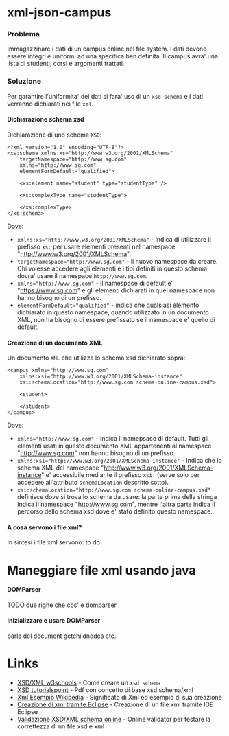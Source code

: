 # xml-json-campus

### Problema
Immagazzinare i dati di un campus online nel file system. I dati devono essere integri e uniformi ad una specifica ben definita. Il campus avra' una lista di studenti, corsi e argomenti trattati. 

### Soluzione
Per garantire l'uniformita' dei dati si fara' uso di un `xsd schema` e i dati verranno dichiarati nei file `xml`. 

#### Dichiarazione schema xsd
Dichiarazione di uno schema `XSD`:

```
<?xml version="1.0" encoding="UTF-8"?>
<xs:schema xmlns:xs="http://www.w3.org/2001/XMLSchema"
	targetNamespace="http://www.sg.com" 
	xmlns="http://www.sg.com"
	elementFormDefault="qualified">
	
	<xs:element name="student" type="studentType" />
	
	<xs:complexType name="studentType">
		...
	</xs:complexType>
</xs:schema>
```
Dove:
* `xmlns:xs="http://www.w3.org/2001/XMLSchema"` - indica di utilizzare il prefisso `xs:` per usare elementi presenti nel namespace "http://www.w3.org/2001/XMLSchema". 
* `targetNamespace="http://www.sg.com"` - il nuovo namespace da creare. Chi volesse accedere agli elementi e i tipi definiti in questo schema dovra' usare il namespace `http://www.sg.com`.
* `xmlns="http://www.sg.com"` - il namespace di default e' "https://www.sg.com" e gli elementi dichiarati in quel namespace non hanno bisogno di un prefisso.
* `elementFormDefault="qualified"` - indica che qualsiasi elemento dichiarato in questo namespace, quando utilizzato in un documento XML, non ha bisogno di essere prefissato se il namespace e' quello di default. 

#### Creazione di un documento XML
Un documento `XML` che utilizza lo schema xsd dichiarato sopra:

```
<campus xmlns="http://www.sg.com"
	xmlns:xsi="http://www.w3.org/2001/XMLSchema-instance"
	xsi:schemaLocation="http://www.sg.com schema-online-campus.xsd">

	<student>
	  ...
	</student>
</campus>	
```
Dove:
* `xmlns="http://www.sg.com"` - indica il namepsace di default. Tutti gli elementi usati in questo documento XML appartenenti al namespace "http://www.sg.com" non hanno bisogno di un prefisso.
* `xmlns:xsi="http://www.w3.org/2001/XMLSchema-instance"` - indica che lo schema XML del namespace "http://www.w3.org/2001/XMLSchema-instance" e' accessibile mediante il prefisso `xsi:` (serve solo per accedere all'attributo `schemaLocation` descritto sotto).
* `xsi:schemaLocation="http://www.sg.com schema-online-campus.xsd"` - definisce dove si trova lo schema da usare: la parte prima della stringa indica il namespace "http://www.sg.com", mentre l'altra parte indica il percorso dello schema xsd dove e' stato definito questo namespace.

#### A cosa servono i file xml?
In sintesi i file xml servono: to do.

# Maneggiare file xml usando java

#### DOMParser
TODO due righe che cos' e domparser 

#### Inizializzare e usare DOMParser
parla del document getchildnodes etc.

# Links

* [XSD/XML w3schools](https://www.w3schools.com/xml/schema_schema.asp) - Come creare un `xsd schema` 
* [XSD tutorialspoint](https://www.tutorialspoint.com/xsd/xsd_tutorial.pdf) - Pdf con concetto di base xsd schema/xml
* [Xml Esempio Wikipedia](https://it.wikipedia.org/wiki/XML_Schema#Esempio) - Significato di Xml ed esempio di sua creazione
* [Creazione di xml tramite Eclipse](http://www.w3big.com/it/eclipse/eclipse-create-xml-file.html) - Creazione di un file xml tramite IDE Eclipse
* [Validazione XSD/XML schema online](https://www.freeformatter.com/xml-validator-xsd.html) - Online validator per testare la correttezza di un file xsd e xml
